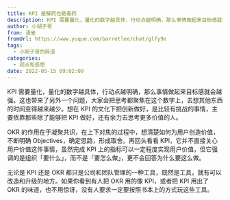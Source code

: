 ```yaml
---
title: KPI 是解药也是毒药
description: KPI 需要量化，量化的数字越具体，行动点越明确，那么事情做起来目标感就会越强。这也带来了另外一个问题，大家会把思考都聚焦在这个数字上，去想其他东西的时间变得越来越少。想在 KPI 的文化下把创新做好，是比较有挑战的事情，主要依靠那些除了能够把 KPI 做好，还有余力去思考更多价值的人。OKR...
author: 小胡子哥
from: 语雀
fromUrl: https://www.yuque.com/barretlee/chat/glfy9e
tags:
  - 小胡子哥的碎语
categories:
  - 观点和感想
date: 2022-05-15 09:02:09
---
```


KPI 需要量化，量化的数字越具体，行动点越明确，那么事情做起来目标感就会越强。这也带来了另外一个问题，大家会把思考都聚焦在这个数字上，去想其他东西的时间变得越来越少。想在 KPI 的文化下把创新做好，是比较有挑战的事情，主要依靠那些除了能够把 KPI 做好，还有余力去思考更多价值的人。

OKR 的作用在于凝聚共识，在上下对焦的过程中，想清楚如何为用户创造价值，不断明确 Objectives，确定思路，形成取舍。再回头看看 KPI，它并不直接关心用户价值这件事情，虽然完成 KPI 上的指标可以一定程度实现用户价值，但它强调的是组织「要什么」，而不是「要怎么做」，更不会回答为什么要这么做。

无论是 KPI 还是 OKR 都只是公司和团队管理的一种工具，既然是工具，就有可以改造和升级的地方。如果你看到有人把 OKR 用的像 KPI，或者把 KPI 用出了 OKR 的味道，也不用惊讶，没有人要求一定要按照书本上的方式玩这些工具。

